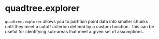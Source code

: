 
<!-- README.md is generated from README.Rmd. Please edit that file -->

# quadtree.explorer

`quadtree.explorer` allows you to partition point data into smaller
chunks until they meet a cutoff criterion defined by a custom function.
This can be useful for identifying sub-areas that meet a given set of
assumptions.
